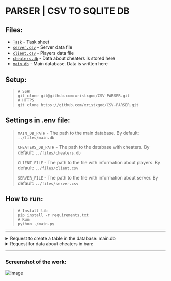 # PARSER | CSV TO SQLITE DB


## Files:
* [`Task`](files/tasks.txt) - Task sheet
* [`server.csv`](files/server.csv) - Server data file
* [`client.csv`](files/client.csv) - Players data file
* [`cheaters.db`](files/cheaters.db) - Data about cheaters is stored here
* [`main.db`](files/main.db) - Main database. Data is written here


## Setup:
> ```shell
> # SSH
> git clone git@github.com:xristxgod/CSV-PARSER.git
> # HTTPS
> git clone https://github.com/xristxgod/CSV-PARSER.git
> ```


## Settings in .env file:
> `MAIN_DB_PATH` - The path to the main database. By default: `../files/main.db`
>
> `CHEATERS_DB_PATH` - The path to the database with cheaters. By default: `../files/cheaters.db`
> 
> `CLIENT_FILE` - The path to the file with information about players. By default: `../files/client.csv`
> 
> `SERVER_FILE` - The path to the file with information about server. By default: `../files/server.csv`


## How to run:
> ```shell
> # Install lib 
> pip install -r requirements.txt
> # Run
> python ./main.py
> ```


-------


<details><summary>Request to create a table in the database: main.db</summary>

```sql
CREATE TABLE IF NOT EXISTS general_model (
	id int PRIMARY KEY,
  	timestamp int,
  	player_id INT,
  	event_id int,
  	error_id char,
  	json_server JSON,
  	json_client JSON,
);
```

</details>


<details><summary>Request for data about cheaters in ban:</summary>

```sql
SELECT player_id 
FROM cheaters
WHERE ban_time > 'year-month-day hours:minutes:seconds'
Example: WHERE ban_time > '2021-12-12 00:00:00'
```

</details>


------


### Screenshot of the work:
![image](https://user-images.githubusercontent.com/84931791/179762350-7bd10c2c-949f-42af-a1a9-b495b165615b.png)
